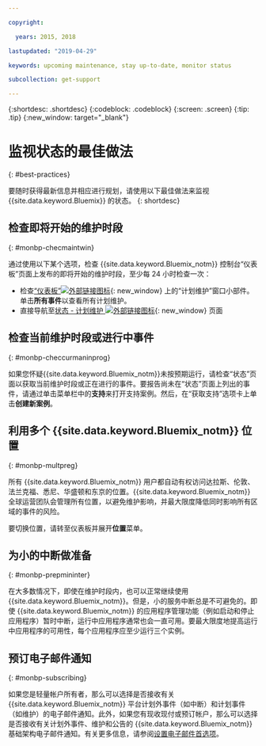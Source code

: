 ```yaml
---

copyright:

  years: 2015, 2018

lastupdated: "2019-04-29"

keywords: upcoming maintenance, stay up-to-date, monitor status

subcollection: get-support

---
```


{:shortdesc: .shortdesc}
{:codeblock: .codeblock}
{:screen: .screen}
{:tip: .tip}
{:new_window: target="_blank"}

# 监视状态的最佳做法
{: #best-practices}

要随时获得最新信息并相应进行规划，请使用以下最佳做法来监视 {{site.data.keyword.Bluemix}} 的状态。
{: shortdesc}

## 检查即将开始的维护时段
{: #monbp-checmaintwin}

通过使用以下某个选项，检查 {{site.data.keyword.Bluemix_notm}} 控制台“仪表板”页面上发布的即将开始的维护时段，至少每 24 小时检查一次：
* 检查[“仪表板”![外部链接图标](../icons/launch-glyph.svg "外部链接图标")](https://cloud.ibm.com){: new_window} 上的“计划维护”窗口小部件。单击**所有事件**以查看所有计划维护。
* 直接导航至[状态 - 计划维护 ![外部链接图标](../icons/launch-glyph.svg "外部链接图标")](https://cloud.ibm.com/status?selected=maintenance){: new_window} 页面

## 检查当前维护时段或进行中事件
{: #monbp-checcurmaninprog}

如果您怀疑{{site.data.keyword.Bluemix_notm}}未按预期运行，请检查“状态”页面以获取当前维护时段或正在进行的事件。要报告尚未在“状态”页面上列出的事件，请通过单击菜单栏中的**支持**来打开支持案例。然后，在“获取支持”选项卡上单击**创建新案例**。

## 利用多个 {{site.data.keyword.Bluemix_notm}} 位置
{: #monbp-multpreg}

所有 {{site.data.keyword.Bluemix_notm}} 用户都自动有权访问达拉斯、伦敦、法兰克福、悉尼、华盛顿和东京的位置。{{site.data.keyword.Bluemix_notm}} 全球运营团队会管理所有位置，以避免维护影响，并最大限度降低同时影响所有区域的事件的风险。

要切换位置，请转至仪表板并展开**位置**菜单。

## 为小的中断做准备
{: #monbp-prepmininter}

在大多数情况下，即使在维护时段内，也可以正常继续使用 {{site.data.keyword.Bluemix_notm}}。但是，小的服务中断总是不可避免的。即使 {{site.data.keyword.Bluemix_notm}} 的应用程序管理功能（例如启动和停止应用程序）暂时中断，运行中应用程序通常也会一直可用。要最大限度地提高运行中应用程序的可用性，每个应用程序应至少运行三个实例。

## 预订电子邮件通知
{: #monbp-subscribing}

如果您是轻量帐户所有者，那么可以选择是否接收有关 {{site.data.keyword.Bluemix_notm}} 平台计划外事件（如中断）和计划事件（如维护）的电子邮件通知。此外，如果您有现收现付或预订帐户，那么可以选择是否接收有关计划外事件、维护和公告的 {{site.data.keyword.Bluemix_notm}} 基础架构电子邮件通知。有关更多信息，请参阅[设置电子邮件首选项](/docs/account?topic=account-email-prefs)。



